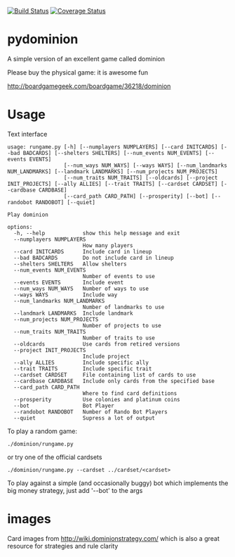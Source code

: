 [![Build Status](https://travis-ci.org/dwagon/pydominion.svg?branch=develop)](https://travis-ci.org/dwagon/pydominion)
[![Coverage Status](https://coveralls.io/repos/dwagon/pydominion/badge.png)](https://coveralls.io/r/dwagon/pydominion)

pydominion
==========

A simple version of an excellent game called dominion

Please buy the physical game: it is awesome fun

http://boardgamegeek.com/boardgame/36218/dominion

Usage
=====

Text interface

```
usage: rungame.py [-h] [--numplayers NUMPLAYERS] [--card INITCARDS] [--bad BADCARDS] [--shelters SHELTERS] [--num_events NUM_EVENTS] [--events EVENTS]
                  [--num_ways NUM_WAYS] [--ways WAYS] [--num_landmarks NUM_LANDMARKS] [--landmark LANDMARKS] [--num_projects NUM_PROJECTS]
                  [--num_traits NUM_TRAITS] [--oldcards] [--project INIT_PROJECTS] [--ally ALLIES] [--trait TRAITS] [--cardset CARDSET] [--cardbase CARDBASE]
                  [--card_path CARD_PATH] [--prosperity] [--bot] [--randobot RANDOBOT] [--quiet]

Play dominion

options:
  -h, --help            show this help message and exit
  --numplayers NUMPLAYERS
                        How many players
  --card INITCARDS      Include card in lineup
  --bad BADCARDS        Do not include card in lineup
  --shelters SHELTERS   Allow shelters
  --num_events NUM_EVENTS
                        Number of events to use
  --events EVENTS       Include event
  --num_ways NUM_WAYS   Number of ways to use
  --ways WAYS           Include way
  --num_landmarks NUM_LANDMARKS
                        Number of landmarks to use
  --landmark LANDMARKS  Include landmark
  --num_projects NUM_PROJECTS
                        Number of projects to use
  --num_traits NUM_TRAITS
                        Number of traits to use
  --oldcards            Use cards from retired versions
  --project INIT_PROJECTS
                        Include project
  --ally ALLIES         Include specific ally
  --trait TRAITS        Include specific trait
  --cardset CARDSET     File containing list of cards to use
  --cardbase CARDBASE   Include only cards from the specified base
  --card_path CARD_PATH
                        Where to find card definitions
  --prosperity          Use colonies and platinum coins
  --bot                 Bot Player
  --randobot RANDOBOT   Number of Rando Bot Players
  --quiet               Supress a lot of output
```

To play a random game:
```
./dominion/rungame.py
```

or try one of the official cardsets
```
./dominion/rungame.py --cardset ../cardset/<cardset>
```

To play against a simple (and occasionally buggy) bot which implements the big money strategy, just add '--bot' to the args

images
======

Card images from http://wiki.dominionstrategy.com/ which is also a great resource for strategies and rule clarity
